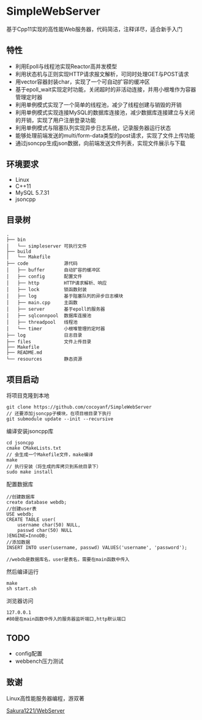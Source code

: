 # SimpleWebServer
基于Cpp11实现的高性能Web服务器，代码简洁，注释详尽，适合新手入门
## 特性
- 利用Epoll与线程池实现Reactor高并发模型
- 利用状态机与正则实现HTTP请求报文解析，可同时处理GET与POST请求
- 用vector容器封装char，实现了一个可自动扩容的缓冲区
- 基于epoll_wait实现定时功能，关闭超时的非活动连接，并用小根堆作为容器管理定时器
- 利用单例模式实现了一个简单的线程池，减少了线程创建与销毁的开销
- 利用单例模式实现连接MySQL的数据库连接池，减少数据库连接建立与关闭的开销，实现了用户注册登录功能
- 利用单例模式与阻塞队列实现异步日志系统，记录服务器运行状态
- 能够处理前端发送的multi/form-data类型的post请求，实现了文件上传功能
- 通过jsoncpp生成json数据，向前端发送文件列表，实现文件展示与下载
## 环境要求
- Linux
- C++11
- MySQL 5.7.31
- jsoncpp 
## 目录树
```
.
├── bin
│   └── simpleserver 可执行文件
├── build
│   └── Makefile
├── code             源代码
│   ├── buffer       自动扩容的缓冲区
│   ├── config       配置文件
│   ├── http         HTTP请求解析、响应
│   ├── lock         锁函数封装
│   ├── log          基于阻塞队列的异步日志模块
│   ├── main.cpp     主函数
│   ├── server       基于epoll的服务器
│   ├── sqlconnpool  数据库连接池
│   ├── threadpool   线程池
│   └── timer        小根堆管理的定时器
├── log              日志目录
├── files            文件上传目录
├── Makefile
├── README.md
└── resources        静态资源
```
## 项目启动
将项目克隆到本地
```
git clone https://github.com/cocoyanf/SimpleWebServer
// 还要添加jsoncpp子模块，在项目根目录下执行
git submodule update --init --recursive
```
编译安装jsoncpp库
```
cd jsoncpp
cmake CMakeLists.txt
// 会生成一个Makefile文件，make编译
make
// 执行安装（将生成的库拷贝到系统目录下）
sudo make install
```

配置数据库
```
//创建数据库
create database webdb;
//创建user表
USE webdb;
CREATE TABLE user(
    username char(50) NULL,
    passwd char(50) NULL
)ENGINE=InnoDB;
//添加数据
INSERT INTO user(username, passwd) VALUES('username', 'password');

//webdb是数据库名，user是表名，需要在main函数中传入
```
然后编译运行
```
make
sh start.sh
```
浏览器访问
```
127.0.0.1
#80是在main函数中传入的服务器监听端口,http默认端口
```
## TODO
- config配置
- webbench压力测试

## 致谢
Linux高性能服务器编程，游双著

[Sakura1221/WebServer](https://github.com/Sakura1221/SimpleWebServer)
